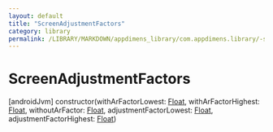 ```yaml
---
layout: default
title: "ScreenAdjustmentFactors"
category: library
permalink: /LIBRARY/MARKDOWN/appdimens_library/com.appdimens.library/-screen-adjustment-factors/-screen-adjustment-factors.html
---
```


# ScreenAdjustmentFactors

[androidJvm]
constructor(withArFactorLowest: [Float](https://kotlinlang.org/api/core/kotlin-stdlib/kotlin/-float/index.html), withArFactorHighest: [Float](https://kotlinlang.org/api/core/kotlin-stdlib/kotlin/-float/index.html), withoutArFactor: [Float](https://kotlinlang.org/api/core/kotlin-stdlib/kotlin/-float/index.html), adjustmentFactorLowest: [Float](https://kotlinlang.org/api/core/kotlin-stdlib/kotlin/-float/index.html), adjustmentFactorHighest: [Float](https://kotlinlang.org/api/core/kotlin-stdlib/kotlin/-float/index.html))
